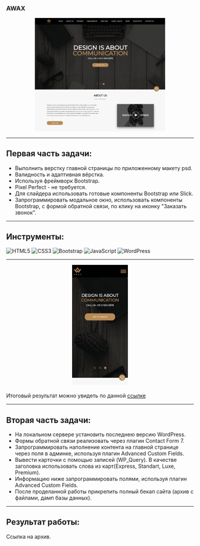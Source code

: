 ### AWAX

<div align='center'><img src="./assets/screenshot.png" width="350"></div>

---

## Первая часть задачи:

- Выполнить верстку главной страницы по приложенному макету psd.
- Валидность и адаптивная вёрстка.
- Используя фреймворк Bootstrap.
- Pixel Perfect - не требуется.
- Для слайдера использовать готовые компоненты Bootstrap или Slick.
- Запрограммировать модальное окно, использовать компоненты Bootstrap, с формой обратной связи, по клику на иконку "Заказать звонок".


---

## Инструменты:

![HTML5](https://img.shields.io/badge/html5-%23E34F26.svg?style=for-the-badge&logo=html5&logoColor=white) ![CSS3](https://img.shields.io/badge/css3-%231572B6.svg?style=for-the-badge&logo=css3&logoColor=white) ![Bootstrap](https://img.shields.io/badge/bootstrap-%23563D7C.svg?style=for-the-badge&logo=bootstrap&logoColor=white) ![JavaScript](https://img.shields.io/badge/javascript-%23323330.svg?style=for-the-badge&logo=javascript&logoColor=%23F7DF1E) ![WordPress](https://img.shields.io/badge/WordPress-%23117AC9.svg?style=for-the-badge&logo=WordPress&logoColor=white)

---

<div align="center"><img src="./assets/screenshot_mobile.png" width="150"></div>
<br>
Итоговый результат можно увидеть по данной <a href="https://brahner.github.io/awax/">ссылке</a>

---

## Вторая часть задачи:

- На локальном сервере установить последнею версию WordPress.
- Формы обратной связи реализовать через плагин Contact Form 7.
- Запрограммировать наполнение контента на главной странице через поля в админке, используя плагин Advanced Custom Fields.
- Вывести карточки с помощью записей  (WP_Query). В качестве заголовка использовать слова из карт(Express, Standart, Luxe, Premium).
- Информацию ниже запрограммировать полями, используя плагин Advanced Custom Fields.
- После проделанной работы прикрепить полный бекап сайта (архив с файлами, дамп базы данных).

---

## Результат работы:

Ссылка на архив.

